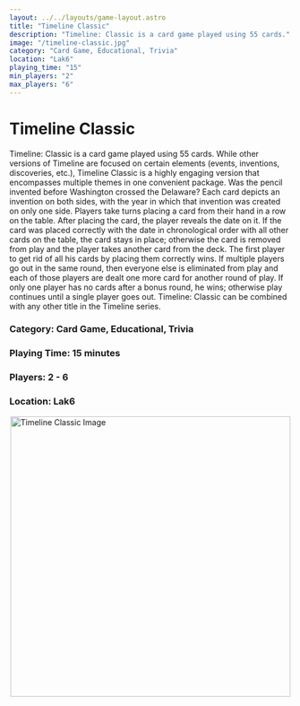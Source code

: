 ```yaml
---
layout: ../../layouts/game-layout.astro
title: "Timeline Classic"
description: "Timeline: Classic is a card game played using 55 cards."
image: "/timeline-classic.jpg"
category: "Card Game, Educational, Trivia"
location: "Lak6"
playing_time: "15"
min_players: "2"
max_players: "6"
---
```

# Timeline Classic

Timeline: Classic is a card game played using 55 cards. While other versions of Timeline are focused on certain elements (events, inventions, discoveries, etc.), Timeline Classic is a highly engaging version that encompasses multiple themes in one convenient package. Was the pencil invented before Washington crossed the Delaware? Each card depicts an invention on both sides, with the year in which that invention was created on only one side. Players take turns placing a card from their hand in a row on the table. After placing the card, the player reveals the date on it. If the card was placed correctly with the date in chronological order with all other cards on the table, the card stays in place; otherwise the card is removed from play and the player takes another card from the deck.  The first player to get rid of all his cards by placing them correctly wins. If multiple players go out in the same round, then everyone else is eliminated from play and each of those players are dealt one more card for another round of play. If only one player has no cards after a bonus round, he wins; otherwise play continues until a single player goes out.  Timeline: Classic can be combined with any other title in the Timeline series.  

### Category: Card Game, Educational, Trivia

### Playing Time: 15 minutes

### Players: 2 - 6

### Location: Lak6

<img src="/timeline-classic.jpg" alt="Timeline Classic Image" width="500" style="display: block; margin: 0 auto">

    